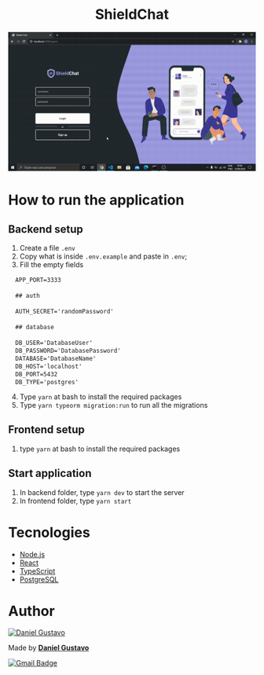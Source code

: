 <h1 align="center">ShieldChat</h1>

![](./docs/shieldChatExample.gif)

# How to run the application

## Backend setup
1. Create a file `.env`
2. Copy what is inside `.env.example` and paste in `.env`;
3. Fill the empty fields

```
  APP_PORT=3333

  ## auth

  AUTH_SECRET='randomPassword'

  ## database

  DB_USER='DatabaseUser'
  DB_PASSWORD='DatabasePassword'
  DATABASE='DatabaseName'
  DB_HOST='localhost'
  DB_PORT=5432
  DB_TYPE='postgres'
```

4. Type `yarn` at bash to install the required packages
5. Type `yarn typeorm migration:run` to run all the migrations

## Frontend setup
1. type `yarn` at bash to install the required packages

## Start application
1. In backend folder, type `yarn dev` to start the server
2. In frontend folder, type `yarn start` 

# Tecnologies

- [Node.js](https://nodejs.org/en/)
- [React](https://pt-br.reactjs.org/)
- [TypeScript](https://www.typescriptlang.org/)
- [PostgreSQL](https://www.postgresql.org/)

# Author

<a href="https://github.com/DanielGustavo">
  <img width=100 alt="Daniel Gustavo" src="https://avatars0.githubusercontent.com/u/51492635?v=4">
</a>

<p>Made by <a href="https://github.com/DanielGustavo"><b>Daniel Gustavo</b></a></p>

[![Gmail Badge](https://img.shields.io/badge/-danielgustavo5205@gmail.com-c14438?style=flat-square&logo=Gmail&logoColor=white&link=mailto:danielgustavo5205@gmail.com)](mailto:danielgustavo5205@gmail.com)
